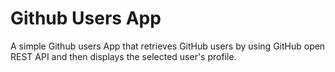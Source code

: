 # Github Users App
A simple Github users App that retrieves GitHub users by using GitHub open REST API and then displays the selected user's profile.
